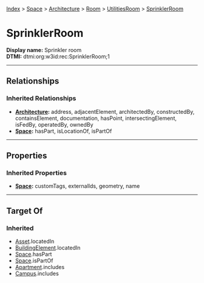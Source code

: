 [Index](../../../../Index.md) > [Space](../../../Space.md) > [Architecture](../../Architecture.md) > [Room](../Room.md) > [UtilitiesRoom](UtilitiesRoom.md) > [SprinklerRoom](#)
# SprinklerRoom

**Display name:** Sprinkler room<br />
**DTMI:** dtmi:org:w3id:rec:SprinklerRoom;1

---

## Relationships
### Inherited Relationships
* **[Architecture](../../Architecture.md):** address, adjacentElement, architectedBy, constructedBy, containsElement, documentation, hasPoint, intersectingElement, isFedBy, operatedBy, ownedBy
* **[Space](../../../Space.md):** hasPart, isLocationOf, isPartOf

---

## Properties
### Inherited Properties
* **[Space](../../../Space.md):** customTags, externalIds, geometry, name

---

## Target Of
### Inherited
* [Asset](../../../../Asset/Asset.md).locatedIn
* [BuildingElement](../../../../BuildingElement/BuildingElement.md).locatedIn
* [Space](../../../Space.md).hasPart
* [Space](../../../Space.md).isPartOf
* [Apartment](../../../../Collection/SpaceCollection/Apartment.md).includes
* [Campus](../../../../Collection/SpaceCollection/Campus.md).includes

